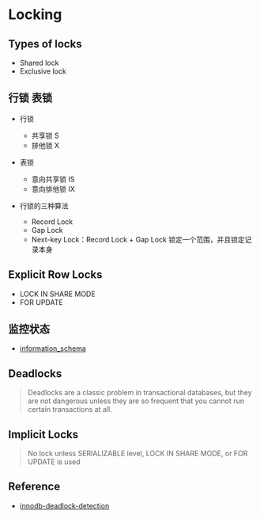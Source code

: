# Locking

## Types of locks

- Shared lock
- Exclusive lock

## 行锁 表锁

- 行锁
  - 共享锁 S
  - 排他锁 X

- 表锁
  - 意向共享锁 IS
  - 意向排他锁 IX

- 行锁的三种算法
  - Record Lock
  - Gap Lock
  - Next-key Lock：Record Lock + Gap Lock
    锁定一个范围，并且锁定记录本身


## Explicit Row Locks

- LOCK IN SHARE MODE
- FOR UPDATE

## 监控状态

- [information_schema](../../sql_scripts/sql_mgmt/sql_information_schema.sql)


## Deadlocks

> Deadlocks are a classic problem in transactional databases, but they are not dangerous unless they are so frequent that you cannot run certain transactions at all.

## Implicit Locks

> No lock unless SERIALIZABLE level, LOCK IN SHARE MODE, or FOR UPDATE is used

## Reference

- [innodb-deadlock-detection](https://dev.mysql.com/doc/refman/5.6/en/innodb-deadlock-detection.html)


